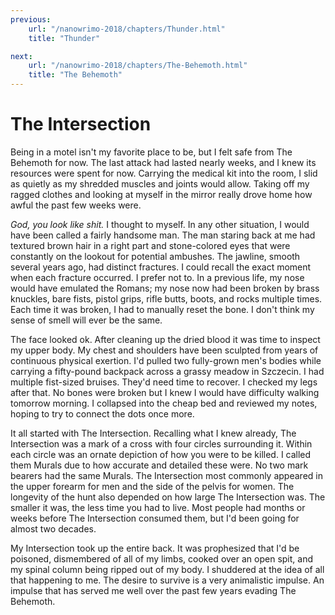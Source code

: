 ```yaml
---
previous:
    url: "/nanowrimo-2018/chapters/Thunder.html"
    title: "Thunder"

next:
    url: "/nanowrimo-2018/chapters/The-Behemoth.html"
    title: "The Behemoth"
---
```


# The Intersection

Being in a motel isn't my favorite place to be, but I felt safe from The Behemoth for now. The last attack had lasted nearly weeks, and I knew its resources were spent for now. Carrying the medical kit into the room, I slid as quietly as my shredded muscles and joints would allow. Taking off my ragged clothes and looking at myself in the mirror really drove home how awful the past few weeks were.

_God, you look like shit._ I thought to myself. In any other situation, I would have been called a fairly handsome man. The man staring back at me had textured brown hair in a right part and stone-colored eyes that were constantly on the lookout for potential ambushes. The jawline, smooth several years ago, had distinct fractures. I could recall the exact moment when each fracture occurred. I prefer not to. In a previous life, my nose would have emulated the Romans; my nose now had been broken by brass knuckles, bare fists, pistol grips, rifle butts, boots, and rocks multiple times. Each time it was broken, I had to manually reset the bone. I don't think my sense of smell will ever be the same.

The face looked ok. After cleaning up the dried blood it was time to inspect my upper body. My chest and shoulders have been sculpted from years of continuous physical exertion. I'd pulled two fully-grown men's bodies while carrying a fifty-pound backpack across a grassy meadow in Szczecin. I had multiple fist-sized bruises. They'd need time to recover. I checked my legs after that. No bones were broken but I knew I would have difficulty walking tomorrow morning. I collapsed into the cheap bed and reviewed my notes, hoping to try to connect the dots once more.

It all started with The Intersection. Recalling what I knew already, The Intersection was a mark of a cross with four circles surrounding it. Within each circle was an ornate depiction of how you were to be killed. I called them Murals due to how accurate and detailed these were. No two mark bearers had the same Murals. The Intersection most commonly appeared in the upper forearm for men and the side of the pelvis for women. The longevity of the hunt also depended on how large The Intersection was. The smaller it was, the less time you had to live. Most people had months or weeks before The Intersection consumed them, but I'd been going for almost two decades.

My Intersection took up the entire back. It was prophesized that I'd be poisoned, dismembered of all of my limbs, cooked over an open spit, and my spinal column being ripped out of my body. I shuddered at the idea of all that happening to me. The desire to survive is a very animalistic impulse. An impulse that has served me well over the past few years evading The Behemoth.
